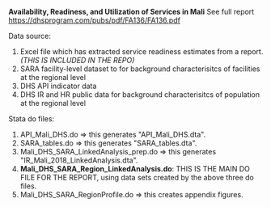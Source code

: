 **Availability, Readiness, and Utilization of Services in Mali**
See full report https://dhsprogram.com/pubs/pdf/FA136/FA136.pdf

Data source: 
1. Excel file which has extracted service readiness estimates from a report. *(THIS IS INCLUDED IN THE REPO)*    
2. SARA facility-level dataset to for background characterisitcs of facilities at the regional level   
2. DHS API indicator data   
3. DHS IR and HR public data for background characterisitcs of population at the regional level   

Stata do files:  
1. API_Mali_DHS.do => this generates "API_Mali_DHS.dta".   
2. SARA_tables.do => this generates "SARA_tables.dta".    
3. Mali_DHS_SARA_LinkedAnalysis_prep.do => this generates "IR_Mali_2018_LinkedAnalysis.dta".      
4. **Mali_DHS_SARA_Region_LinkedAnalysis.do**: THIS IS THE MAIN DO FILE FOR THE REPORT, using data sets created by the above three do files.    
5. Mali_DHS_SARA_RegionProfile.do => this creates appendix figures.   

